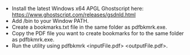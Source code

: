 - Install the latest Windows x64 APGL Ghostscript here: https://www.ghostscript.com/releases/gsdnld.html
- Add <ghostscript install folder>/bin to your Window PATH.
- Create a bookmarks.txt file in the same folder as pdfbkmrk.exe.
- Copy the PDF file you want to create bookmarks for to the same folder as pdfbkmrk.exe.
- Run the utility using pdfbkmrk <inputFile.pdf> <outputFile.pdf>.
